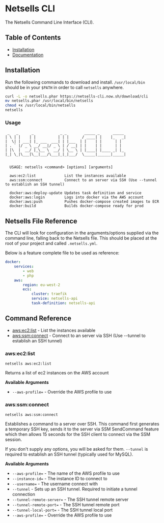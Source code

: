 # Netsells CLI

The Netsells Command Line Interface (CLI).

## Table of Contents
- [Installation](#installation)
- [Documentation](#documentation)

## Installation

Run the following commands to download and install. `/usr/local/bin` should be in your `$PATH` in order to call `netsells` anywhere.

```bash
curl -L -o netsells.phar https://netsells-cli.now.sh/download/cli
mv netsells.phar /usr/local/bin/netsells
chmod +x /usr/local/bin/netsells
netsells
```

### Usage

```
 _   _      _            _ _        _____ _      _____
| \ | |    | |          | | |      / ____| |    |_   _|
|  \| | ___| |_ ___  ___| | |___  | |    | |      | |
| . ` |/ _ \ __/ __|/ _ \ | / __| | |    | |      | |
| |\  |  __/ |_\__ \  __/ | \__ \ | |____| |____ _| |_
|_| \_|\___|\__|___/\___|_|_|___/  \_____|______|_____|


  USAGE: netsells <command> [options] [arguments]

  aws:ec2:list             List the instances available
  aws:ssm:connect          Connect to an server via SSH (Use --tunnel to establish an SSH tunnel)

  docker:aws:deploy-update Updates task definition and service
  docker:aws:login         Logs into docker via the AWS account
  docker:aws:push          Pushes docker-compose created images to ECR
  docker:build             Builds docker-compose ready for prod
```

## Netsells File Reference

The CLI will look for configuration in the arguments/options supplied via the command line, falling back to the Netsells file. This should be placed at the root of your project and called `.netsells.yml`.

Below is a feature complete file to be used as reference:

```yaml
docker:
    services:
        - web
        - php
    aws:
        region: eu-west-2
        ecs:
            cluster: traefik
            service: netsells-api
            task-definition: netsells-api
```

## Command Reference

* [aws:ec2:list](#awsec2list) - List the instances available
* [aws:ssm:connect](#awsssmconnect) - Connect to an server via SSH (Use --tunnel to establish an SSH tunnel)


### aws:ec2:list

```
netsells aws:ec2:list
```

Returns a list of ec2 instances on the AWS account

**Available Arguments**
* `--aws-profile=` - Override the AWS profile to use

### aws:ssm:connect

```
netsells aws:ssm:connect
```

Establishes a command to a server over SSH. This command first generates a temporary SSH key, sends it to the server via SSM SendCommand feature which then allows 15 seconds for the SSH client to connect via the SSM session.

If you don't supply any options, you will be asked for them. `--tunnel` is required to establish an SSH tunnel (typically used for MySQL).

**Available Arguments**
* `--aws-profile=` - The name of the AWS profile to use
* `--instance-id=` - The instance ID to connect to
* `--username=` - The username connect with
* `--tunnel` - Sets up an SSH tunnel. Required to initiate a tunnel connection
* `--tunnel-remote-server=` - The SSH tunnel remote server
* `--tunnel-remote-port=` - The SSH tunnel remote port
* `--tunnel-local-port=` - The SSH tunnel local port
* `--aws-profile=` - Override the AWS profile to use
